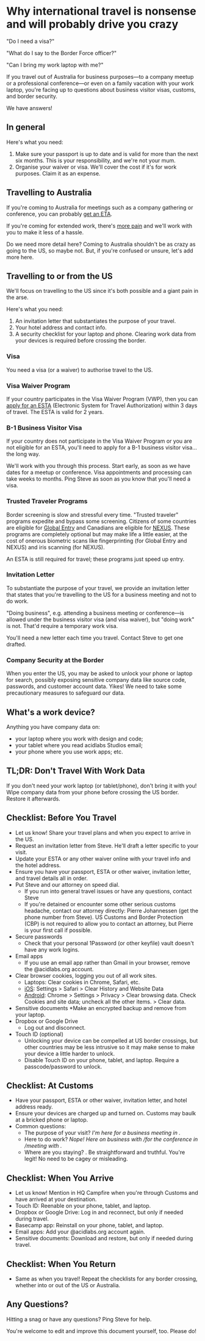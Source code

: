 # Why international travel is nonsense and will probably drive you crazy

"Do I need a visa?"

"What do I say to the Border Force officer?"

"Can I bring my work laptop with me?"

If you travel out of Australia for business purposes—to a company meetup or a professional conference—or even on a family vacation with your work laptop, you're facing up to questions about business visitor visas, customs, and border security.

We have answers!

## In general

Here's what you need:
1. Make sure your passport is up to date and is valid for more than the next six months. This is your responsibility, and we're not your mum.
2. Organise your waiver or visa. We'll cover the cost if it's for work purposes. Claim it as an expense.

## Travelling to Australia

If you're coming to Australia for meetings such as a company gathering or conference, you can probably [get an ETA](https://www.eta.immi.gov.au/ETAS3/etas). 

If you're coming for extended work, there's [more pain](https://www.border.gov.au/Trav/Visa-1) and we'll work with you to make it less of a hassle.

Do we need more detail here? Coming to Australia shouldn't be as crazy as going to the US, so maybe not. But, if you're confused or unsure, let's add more here.

## Travelling to or from the US

We'll focus on travelling to the US since it's both possible and a giant pain in the arse.

Here's what you need:
1. An invitation letter that substantiates the purpose of your travel.
2. Your hotel address and contact info.
3. A security checklist for your laptop and phone. Clearing work data from your devices is required before crossing the border.

### Visa
You need a visa (or a waiver) to authorise travel to the US.

### Visa Waiver Program
If your country participates in the Visa Waiver Program (VWP), then you can [apply for an ESTA](https://esta.cbp.dhs.gov/esta/) (Electronic System for Travel Authorization) within 3 days of travel. The ESTA is valid for 2 years.

### B-1 Business Visitor Visa
If your country does not participate in the Visa Waiver Program or you are not eligible for an ESTA, you'll need to apply for a B-1 business visitor visa… the long way.

We'll work with you through this process. Start early, as soon as we have dates for a meetup or conference. Visa appointments and processing can take weeks to months. Ping Steve as soon as you know that you'll need a visa.

### Trusted Traveler Programs
Border screening is slow and stressful every time. "Trusted traveler" programs expedite and bypass some screening. Citizens of some countries are eligible for [Global Entry](https://help.cbp.gov/app/answers/detail/a_id/1035/~/global-entry-program---who-can-apply) and Canadians are eligible for [NEXUS](https://www.cbp.gov/travel/trusted-traveler-programs/nexus/nexus-eligibility). These programs are completely optional but may make life a little easier, at the cost of onerous biometric scans like fingerprinting (for Global Entry and NEXUS) and iris scanning (for NEXUS).

An ESTA is still required for travel; these programs just speed up entry.

### Invitation Letter
To substantiate the purpose of your travel, we provide an invitation letter that states that you're travelling to the US for a business meeting and not to do work.

"Doing business", e.g. attending a business meeting or conference—is allowed under the business visitor visa (and visa waiver), but "doing work" is not. That'd require a temporary work visa.

You'll need a new letter each time you travel. Contact Steve to get one drafted.

### Company Security at the Border
When you enter the US, you may be asked to unlock your phone or laptop for search, possibly exposing sensitive company data like source code, passwords, and customer account data. Yikes! We need to take some precautionary measures to safeguard our data.

## What's a work device? 
Anything you have company data on: 
* your laptop where you work with design and code; 
* your tablet where you read acidlabs Studios email; 
* your phone where you use work apps; etc.

## TL;DR: Don't Travel With Work Data
If you don't need your work laptop (or tablet/phone), don't bring it with you! Wipe company data from your phone before crossing the US border. Restore it afterwards.

## Checklist: Before You Travel  
* Let us know! Share your travel plans and when you expect to arrive in the US.
* Request an invitation letter from Steve. He'll draft a letter specific to your visit.
* Update your ESTA or any other waiver online with your travel info and the hotel address.
* Ensure you have your passport, ESTA or other waiver, invitation letter, and travel details all in order.
* Put Steve and our attorney on speed dial.
  * If you run into general travel issues or have any questions, contact Steve
  * If you're detained or encounter some other serious customs headache, contact our attorney directly: Pierre Johannessen (get the phone number from Steve). US Customs and Border Protection (CBP) is not required to allow you to contact an attorney, but Pierre is your first call if possible.
* Secure passwords
  * Check that your personal 1Password (or other keyfile) vault doesn't have any work logins.
* Email apps
  * If you use an email app rather than Gmail in your browser, remove the @acidlabs.org account.
* Clear browser cookies, logging you out of all work sites.
  * Laptops: Clear cookies in Chrome, Safari, etc.
  * [iOS](https://support.apple.com/en-us/HT201265): Settings > Safari > Clear History and Website Data
  * [Android](https://support.apple.com/en-us/HT201265): Chrome > Settings > Privacy > Clear browsing data. Check Cookies and site data; uncheck all the other items. > Clear data.
* Sensitive documents
  *Make an encrypted backup and remove from your laptop.
* Dropbox or Google Drive
  * Log out and disconnect.
* Touch ID (optional)
  * Unlocking your device can be compelled at US border crossings, but other countries may be less intrusive so it may make sense to make your device a little harder to unlock.
  * Disable Touch ID on your phone, tablet, and laptop. Require a passcode/password to unlock.
## Checklist: At Customs
* Have your passport, ESTA or other waiver, invitation letter, and hotel address ready.
* Ensure your devices are charged up and turned on. Customs may baulk at a bricked phone or laptop.
* Common questions:
  * The purpose of your visit? _I'm here for a business meeting in <place>._
  * Here to do work? _Nope! Here on business with <client>/for the <blah> conference in <place>/meeting with <client>._
  * Where are you staying? <hotel name and phone>.
  Be straightforward and truthful. You're legit! No need to be cagey or misleading.
## Checklist: When You Arrive
* Let us know! Mention in HQ Campfire when you're through Customs and have arrived at your destination.
* Touch ID: Reenable on your phone, tablet, and laptop.
* Dropbox or Google Drive: Log in and reconnect, but only if needed during travel.
* Basecamp app: Reinstall on your phone, tablet, and laptop.
* Email apps: Add your @acidlabs.org account again.
* Sensitive documents: Download and restore, but only if needed during travel.
## Checklist: When You Return
* Same as when you travel! Repeat the checklists for any border crossing, whether into or out of the US or Australia.
## Any Questions?
Hitting a snag or have any questions? Ping Steve for help.

You're welcome to edit and improve this document yourself, too. Please do!
